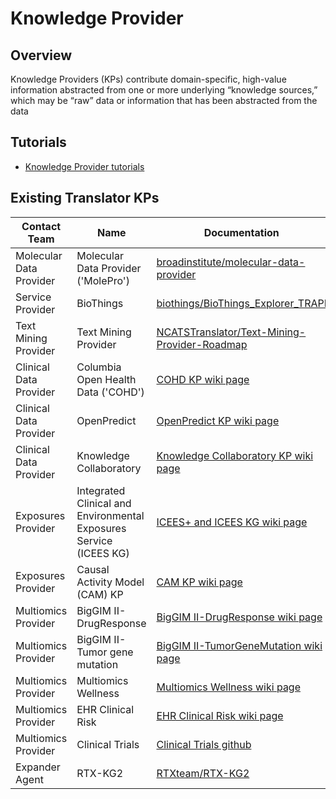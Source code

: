 # Knowledge Provider

## Overview

Knowledge Providers (KPs) contribute domain-specific, high-value information abstracted from one or more underlying “knowledge sources,” which may be “raw” data or information that has been abstracted from the data

## Tutorials

* [Knowledge Provider tutorials](../guide-for-developers/tutorials/index.md)

## Existing Translator KPs

| Contact Team            | Name                               | Documentation                                         |
|-------------------------|------------------------------------|-------------------------------------------------------|
| Molecular Data Provider | Molecular Data Provider ('MolePro')| [broadinstitute/molecular-data-provider](https://github.com/broadinstitute/molecular-data-provider) |
| Service Provider        | BioThings                          | [biothings/BioThings_Explorer_TRAPI](https://github.com/biothings/BioThings_Explorer_TRAPI) |
| Text Mining Provider    | Text Mining Provider               | [NCATSTranslator/Text-Mining-Provider-Roadmap](https://github.com/NCATSTranslator/Text-Mining-Provider-Roadmap) |
| Clinical Data Provider  | Columbia Open Health Data ('COHD') | [COHD KP wiki page](https://github.com/NCATSTranslator/Translator-All/wiki/COHD-KP) |
| Clinical Data Provider  | OpenPredict                        | [OpenPredict KP wiki page](https://github.com/NCATSTranslator/Translator-All/wiki/OpenPredict-KP) |
| Clinical Data Provider  | Knowledge Collaboratory            | [Knowledge Collaboratory KP wiki page](https://github.com/NCATSTranslator/Translator-All/wiki/Knowledge-Collaboratory-KP)|
| Exposures Provider      | Integrated Clinical and Environmental Exposures Service (ICEES KG) | [ICEES+ and ICEES KG wiki page](https://github.com/NCATSTranslator/Translator-All/wiki/Exposures-Provider-ICEES)
| Exposures Provider      | Causal Activity Model (CAM) KP     | [CAM KP wiki page](https://github.com/NCATSTranslator/Translator-All/wiki/Exposures-Provider-CAM-AOP)
| Multiomics Provider     | BigGIM II-DrugResponse             | [BigGIM II-DrugResponse wiki page](https://github.com/NCATSTranslator/Translator-All/wiki/Big-GIM-II:-Drug-Response-KP)
| Multiomics Provider     | BigGIM II-Tumor gene mutation      | [BigGIM II-TumorGeneMutation wiki page](https://github.com/NCATSTranslator/Translator-All/wiki/Big-GIM-II:-Tumor-gene-mutation-KP)
| Multiomics Provider     | Multiomics Wellness                | [Multiomics Wellness wiki page](https://github.com/NCATSTranslator/Translator-All/wiki/Wellness-KP)
| Multiomics Provider     | EHR Clinical Risk                  | [EHR Clinical Risk wiki page](https://github.com/NCATSTranslator/Translator-All/wiki/EHR-Risk-KP)
| Multiomics Provider     | Clinical Trials                    | [Clinical Trials github](https://github.com/Hadlock-Lab/Multiomics_ClinicalTrials_KP)
| Expander Agent          | RTX-KG2                            | [RTXteam/RTX-KG2](https://github.com/RTXteam/RTX-KG2) |
